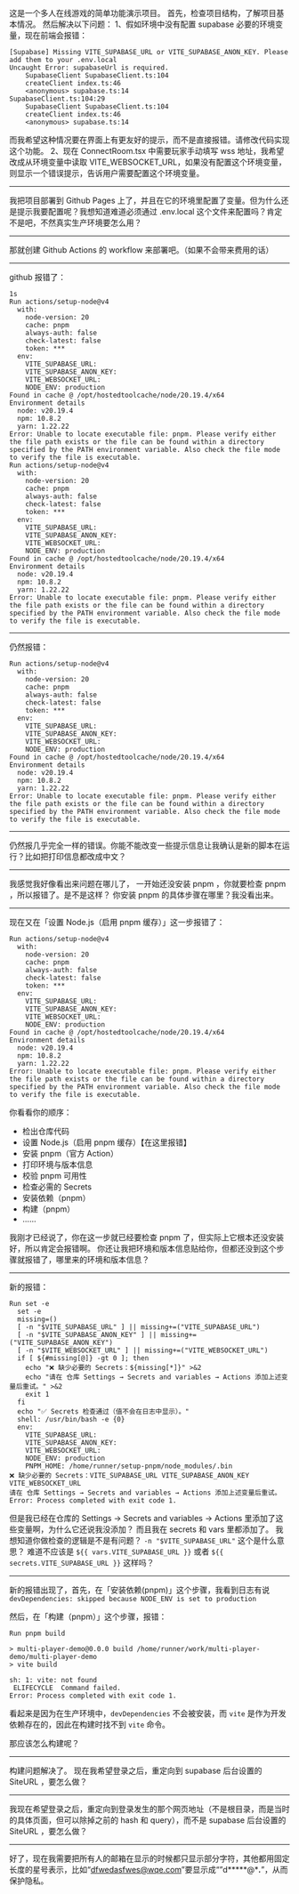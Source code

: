 这是一个多人在线游戏的简单功能演示项目。
首先，检查项目结构，了解项目基本情况。
然后解决以下问题：
1、假如环境中没有配置 supabase 必要的环境变量，现在前端会报错：
```
[Supabase] Missing VITE_SUPABASE_URL or VITE_SUPABASE_ANON_KEY. Please add them to your .env.local
Uncaught Error: supabaseUrl is required.
    SupabaseClient SupabaseClient.ts:104
    createClient index.ts:46
    <anonymous> supabase.ts:14
SupabaseClient.ts:104:29
    SupabaseClient SupabaseClient.ts:104
    createClient index.ts:46
    <anonymous> supabase.ts:14
```
而我希望这种情况要在界面上有更友好的提示，而不是直接报错。请修改代码实现这个功能。
2、现在 ConnectRoom.tsx 中需要玩家手动填写 wss 地址，我希望改成从环境变量中读取 VITE_WEBSOCKET_URL，如果没有配置这个环境变量，则显示一个错误提示，告诉用户需要配置这个环境变量。

---

我把项目部署到 Github Pages 上了，并且在它的环境里配置了变量。但为什么还是提示我要配置呢？我想知道难道必须通过 .env.local 这个文件来配置吗？肯定不是吧，不然真实生产环境要怎么用？

---

那就创建 Github Actions 的 workflow 来部署吧。（如果不会带来费用的话）

---

github 报错了：
```
1s
Run actions/setup-node@v4
  with:
    node-version: 20
    cache: pnpm
    always-auth: false
    check-latest: false
    token: ***
  env:
    VITE_SUPABASE_URL: 
    VITE_SUPABASE_ANON_KEY: 
    VITE_WEBSOCKET_URL: 
    NODE_ENV: production
Found in cache @ /opt/hostedtoolcache/node/20.19.4/x64
Environment details
  node: v20.19.4
  npm: 10.8.2
  yarn: 1.22.22
Error: Unable to locate executable file: pnpm. Please verify either the file path exists or the file can be found within a directory specified by the PATH environment variable. Also check the file mode to verify the file is executable.
Run actions/setup-node@v4
  with:
    node-version: 20
    cache: pnpm
    always-auth: false
    check-latest: false
    token: ***
  env:
    VITE_SUPABASE_URL: 
    VITE_SUPABASE_ANON_KEY: 
    VITE_WEBSOCKET_URL: 
    NODE_ENV: production
Found in cache @ /opt/hostedtoolcache/node/20.19.4/x64
Environment details
  node: v20.19.4
  npm: 10.8.2
  yarn: 1.22.22
Error: Unable to locate executable file: pnpm. Please verify either the file path exists or the file can be found within a directory specified by the PATH environment variable. Also check the file mode to verify the file is executable.
```

---

仍然报错：

```
Run actions/setup-node@v4
  with:
    node-version: 20
    cache: pnpm
    always-auth: false
    check-latest: false
    token: ***
  env:
    VITE_SUPABASE_URL: 
    VITE_SUPABASE_ANON_KEY: 
    VITE_WEBSOCKET_URL: 
    NODE_ENV: production
Found in cache @ /opt/hostedtoolcache/node/20.19.4/x64
Environment details
  node: v20.19.4
  npm: 10.8.2
  yarn: 1.22.22
Error: Unable to locate executable file: pnpm. Please verify either the file path exists or the file can be found within a directory specified by the PATH environment variable. Also check the file mode to verify the file is executable.
```

---

仍然报几乎完全一样的错误。你能不能改变一些提示信息让我确认是新的脚本在运行？比如把打印信息都改成中文？

---

我感觉我好像看出来问题在哪儿了，
一开始还没安装 pnpm ，你就要检查 pnpm ，所以报错了。是不是这样？
你安装 pnpm 的具体步骤在哪里？我没看出来。

---

现在又在「设置 Node.js（启用 pnpm 缓存）」这一步报错了：

```
Run actions/setup-node@v4
  with:
    node-version: 20
    cache: pnpm
    always-auth: false
    check-latest: false
    token: ***
  env:
    VITE_SUPABASE_URL: 
    VITE_SUPABASE_ANON_KEY: 
    VITE_WEBSOCKET_URL: 
    NODE_ENV: production
Found in cache @ /opt/hostedtoolcache/node/20.19.4/x64
Environment details
  node: v20.19.4
  npm: 10.8.2
  yarn: 1.22.22
Error: Unable to locate executable file: pnpm. Please verify either the file path exists or the file can be found within a directory specified by the PATH environment variable. Also check the file mode to verify the file is executable.
```

你看看你的顺序：
- 检出仓库代码
- 设置 Node.js（启用 pnpm 缓存）【在这里报错】
- 安装 pnpm（官方 Action）
- 打印环境与版本信息
- 校验 pnpm 可用性
- 检查必需的 Secrets
- 安装依赖（pnpm）
- 构建（pnpm）
- ……

我刚才已经说了，你在这一步就已经要检查 pnpm 了，但实际上它根本还没安装好，所以肯定会报错啊。
你还让我把环境和版本信息贴给你，但都还没到这个步骤就报错了，哪里来的环境和版本信息？

---

新的报错：

```
Run set -e
  set -e
  missing=()
  [ -n "$VITE_SUPABASE_URL" ] || missing+=("VITE_SUPABASE_URL")
  [ -n "$VITE_SUPABASE_ANON_KEY" ] || missing+=("VITE_SUPABASE_ANON_KEY")
  [ -n "$VITE_WEBSOCKET_URL" ] || missing+=("VITE_WEBSOCKET_URL")
  if [ ${#missing[@]} -gt 0 ]; then
    echo "❌ 缺少必要的 Secrets：${missing[*]}" >&2
    echo "请在 仓库 Settings → Secrets and variables → Actions 添加上述变量后重试。" >&2
    exit 1
  fi
  echo "✅ Secrets 检查通过（值不会在日志中显示）。"
  shell: /usr/bin/bash -e {0}
  env:
    VITE_SUPABASE_URL: 
    VITE_SUPABASE_ANON_KEY: 
    VITE_WEBSOCKET_URL: 
    NODE_ENV: production
    PNPM_HOME: /home/runner/setup-pnpm/node_modules/.bin
❌ 缺少必要的 Secrets：VITE_SUPABASE_URL VITE_SUPABASE_ANON_KEY VITE_WEBSOCKET_URL
请在 仓库 Settings → Secrets and variables → Actions 添加上述变量后重试。
Error: Process completed with exit code 1.
```

但是我已经在仓库的 Settings → Secrets and variables → Actions 里添加了这些变量啊，为什么它还说我没添加？
而且我在 secrets 和 vars 里都添加了。
我想知道你做检查的逻辑是不是有问题？
`-n "$VITE_SUPABASE_URL"` 这个是什么意思？
难道不应该是 `${{ vars.VITE_SUPABASE_URL }}` 或者 `${{ secrets.VITE_SUPABASE_URL }}` 这样吗？

---

新的报错出现了，首先，在「安装依赖(pnpm)」这个步骤，我看到日志有说 `devDependencies: skipped because NODE_ENV is set to production`

然后，在「构建（pnpm）」这个步骤，报错：

```
Run pnpm build

> multi-player-demo@0.0.0 build /home/runner/work/multi-player-demo/multi-player-demo
> vite build

sh: 1: vite: not found
 ELIFECYCLE  Command failed.
Error: Process completed with exit code 1.
```

看起来是因为在生产环境中，`devDependencies` 不会被安装，而 `vite` 是作为开发依赖存在的，因此在构建时找不到 `vite` 命令。

那应该怎么构建呢？

---

构建问题解决了。
现在我希望登录之后，重定向到 supabase 后台设置的 SiteURL ，要怎么做？

---

我现在希望登录之后，重定向到登录发生的那个网页地址（不是根目录，而是当时的具体页面，但可以除掉之前的 hash 和 query），而不是 supabase 后台设置的 SiteURL ，要怎么做？

---

好了，现在我需要把所有人的邮箱在显示的时候都只显示部分字符，其他都用固定长度的星号表示，比如“dfwedasfwes@wqe.com”要显示成“”d*****@****.***”，从而保护隐私。

